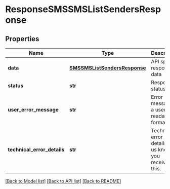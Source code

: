 # ResponseSMSSMSListSendersResponse

## Properties
Name | Type | Description | Notes
------------ | ------------- | ------------- | -------------
**data** | [**SMSSMSListSendersResponse**](SMSSMSListSendersResponse.md) | API specific response data | [optional] 
**status** | **str** | Response status | [optional] 
**user_error_message** | **str** | Error message, in a user readable format | [optional] 
**technical_error_details** | **str** | Technical error details, let us know if you received this. | [optional] 

[[Back to Model list]](../README.md#documentation-for-models) [[Back to API list]](../README.md#documentation-for-api-endpoints) [[Back to README]](../README.md)


